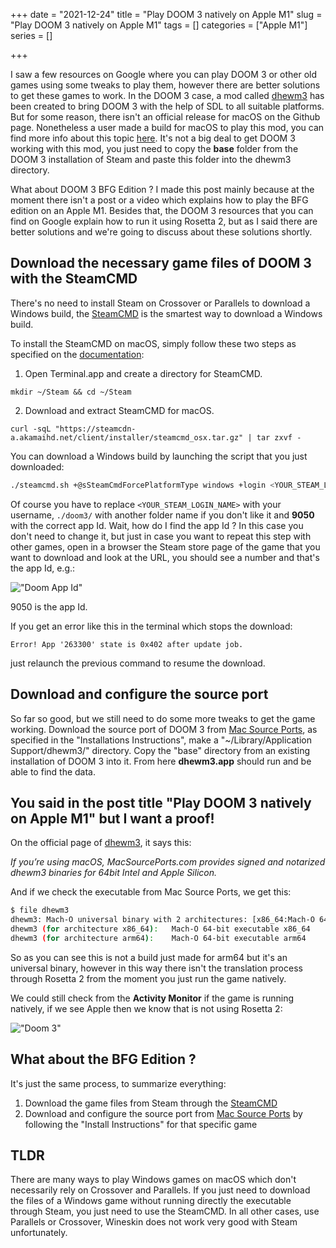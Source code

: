 +++ 
date = "2021-12-24"
title = "Play DOOM 3 natively on Apple M1"
slug = "Play DOOM 3 natively on Apple M1"
tags = []
categories = ["Apple M1"]
series = []

+++

I saw a few resources on Google where you can play DOOM 3 or other old games using some tweaks to play them, however there are better solutions to get these games to work. In the DOOM 3 case, a mod called [dhewm3](https://dhewm3.org) has been created to bring DOOM 3 with the help of SDL to all suitable platforms. But for some reason, there isn't an official release for macOS on the Github page. Nonetheless a user made a build for macOS to play this mod, you can find more info about this topic [here](https://forums.macrumors.com/threads/DOOM-3-for-catalina.2227497/?post=28451177#post-28451177). It's not a big deal to get DOOM 3 working with this mod, you just need to copy the **base** folder from the DOOM 3 installation of Steam and paste this folder into the dhewm3 directory. 

What about DOOM 3 BFG Edition ? I made this post mainly because at the moment there isn't a post or a video which explains how to play the BFG edition on an Apple M1. Besides that, the DOOM 3 resources that you can find on Google explain how to run it using Rosetta 2, but as I said there are better solutions and we're going to discuss about these solutions shortly.

## Download the necessary game files of DOOM 3 with the SteamCMD

There's no need to install Steam on Crossover or Parallels to download a Windows build, the [SteamCMD](https://developer.valvesoftware.com/wiki/SteamCMD) is the smartest way to download a Windows build.

To install the SteamCMD on macOS, simply follow these two steps as specified on the [documentation](https://developer.valvesoftware.com/wiki/SteamCMD#macOS):

1. Open Terminal.app and create a directory for SteamCMD.

```shell
mkdir ~/Steam && cd ~/Steam
```

2. Download and extract SteamCMD for macOS.

```shell
curl -sqL "https://steamcdn-a.akamaihd.net/client/installer/steamcmd_osx.tar.gz" | tar zxvf -
```

You can download a Windows build by launching the script that you just downloaded:

```sh
./steamcmd.sh +@sSteamCmdForcePlatformType windows +login <YOUR_STEAM_LOGIN_NAME> +force_install_dir ./doom3/ +app_update 9050 validate +quit
```

Of course you have to replace `<YOUR_STEAM_LOGIN_NAME>` with your username, `./doom3/` with another folder name if you don't like it and **9050** with the correct app Id. Wait, how do I find the app Id ? In this case you don't need to change it, but just in case you want to repeat this step with other games, open in a browser the Steam store page of the game that you want to download and look at the URL, you should see a number and that's the app Id, e.g.:

!["Doom App Id"](/images/posts/play_doom_3_natively_on_apple_m1/doom_appid.png)

9050 is the app Id. 

If you get an error like this in the terminal which stops the download:

`Error! App '263300' state is 0x402 after update job.`

just relaunch the previous command to resume the download.

## Download and configure the source port

So far so good, but we still need to do some more tweaks to get the game working. Download the source port of DOOM 3 from [Mac Source Ports](https://macsourceports.com), as specified in the "Installations Instructions", make a "~/Library/Application Support/dhewm3/" directory. Copy the "base" directory from an existing installation of DOOM 3 into it. From here **dhewm3.app** should run and be able to find the data.

## You said in the post title "Play DOOM 3 natively on Apple M1" but I want a proof!

On the official page of [dhewm3](https://dhewm3.org/#getting-dhewm3-executables), it says this:

_If you’re using macOS, MacSourcePorts.com provides signed and notarized dhewm3 binaries for 64bit Intel and Apple Silicon._

And if we check the executable from Mac Source Ports, we get this:

```sh
$ file dhewm3
dhewm3: Mach-O universal binary with 2 architectures: [x86_64:Mach-O 64-bit executable x86_64] [arm64]
dhewm3 (for architecture x86_64):	Mach-O 64-bit executable x86_64
dhewm3 (for architecture arm64):	Mach-O 64-bit executable arm64
```

So as you can see this is not a build just made for arm64 but it's an universal binary, however in this way there isn't the translation process through Rosetta 2 from the moment you just run the game natively.

We could still check from the **Activity Monitor** if the game is running natively, if we see Apple then we know that is not using Rosetta 2:

!["Doom 3"](/images/posts/play_doom_3_natively_on_apple_m1/doom3.png)

## What about the BFG Edition ?

It's just the same process, to summarize everything:

1. Download the game files from Steam through the [SteamCMD](https://developer.valvesoftware.com/wiki/SteamCMD)
2. Download and configure the source port from [Mac Source Ports](https://macsourceports.com) by following the "Install Instructions" for that specific game

## TLDR

There are many ways to play Windows games on macOS which don't necessarily rely on Crossover and Parallels. If you just need to download the files of a Windows game without running directly the executable through Steam, you just need to use the SteamCMD. In all other cases, use Parallels or Crossover, Wineskin does not work very good with Steam unfortunately.